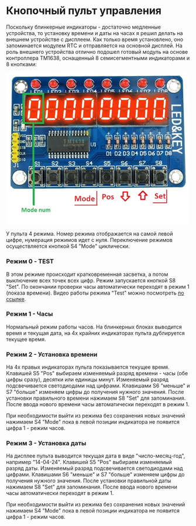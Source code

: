 # Кнопочный пульт управления

Поскольку блинкерные индикаторы - достаточно медленные устройства, то установку времени и даты на часах я решил делать на внешнем устройстве с дисплеем. Как только время установлено, оно запоминается модулем RTC и отправляется на основной дисплей. На роль внешнего устройства отлично подошел готовый модуль на основе контроллера TM1638, оснащенный 8 семисегментными индикаторами и 8 кнопками:

<img src="extras/images/tm1638_dde.JPG" alt="tm1638" width="500"/>

У пульта 4 режима. Номер режима отображается на самой левой цифре, нумерация режимов идет с нуля. Переключение режимов осуществляется кнопкой S4 "Mode" циклически.

### Режим 0 - TEST

В этом режиме происходит кратковременная засветка, а потом выключение всех точек всех цифр. Режим запускается кнопкой S8 "Set". По окончании проверки часы автоматически переходят в режим 1 (показа времени). Видео работы режима "Test" можно посмотреть [по ссылке](https://youtu.be/aBFGRFe8ESA).

### Режим 1 - Часы

Нормальный режим работы часов. На блинкерных блоках выводится время и текущая дата, на 4х крайних индикаторах пульта дублируется текущее время.

### Режим 2 - Установка времени

На 4х правых индикаторах пульта показывается текущее время. Клавишей S5 "Pos" выбираем изменяемый разряд времени - часы (обе цифры сразу), десятки или единицы минут. Изменяемый разряд подсвечивается светодиодами над цифрами. Клавишами S6 "меньше" и S7 "больше" изменяем цифры до получения нужного значения. После установки правильного времени нажимаем S8 "Set" для запоминания. После ввода нового времени часы автоматически переходят в режим 1.

При необходимости выйти из режима без сохранения новых значений нажимаем S4 "Mode" пока в левой позиции индикатора не появится цифра 1 - режим часов.

### Режим 3 - Установка даты

На дисплее пульта выводится текущая дата в виде "число-месяц-год", например "14-04-24". Клавишей S5 "Pos" выбираем изменяемый разряд даты. Изменяемый разряд подсвечивается светодиодами над цифрами. Клавишами S6 "меньше" и S7 "больше" изменяем цифры до получения нужного значения. После установки правильной даты нажимаем S8 "Set" для запоминания. После ввода нового времени часы автоматически переходят в режим 1.

При необходимости выйти из режима без сохранения новых значений нажимаем S4 "Mode" пока в левой позиции индикатора не появится цифра 1 - режим часов.
